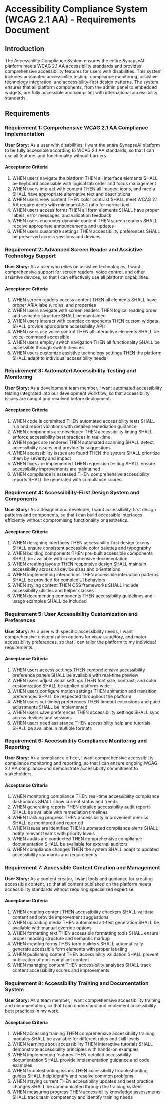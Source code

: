 # Accessibility Compliance System (WCAG 2.1 AA) - Requirements Document

## Introduction

The Accessibility Compliance System ensures the entire SynapseAI platform meets WCAG 2.1 AA accessibility standards and provides comprehensive accessibility features for users with disabilities. This system includes automated accessibility testing, compliance monitoring, assistive technology integration, and accessibility-first design patterns. The system ensures that all platform components, from the admin panel to embedded widgets, are fully accessible and compliant with international accessibility standards.

## Requirements

### Requirement 1: Comprehensive WCAG 2.1 AA Compliance Implementation

**User Story:** As a user with disabilities, I want the entire SynapseAI platform to be fully accessible according to WCAG 2.1 AA standards, so that I can use all features and functionality without barriers.

#### Acceptance Criteria

1. WHEN users navigate the platform THEN all interface elements SHALL be keyboard accessible with logical tab order and focus management
2. WHEN users interact with content THEN all images, icons, and media SHALL have appropriate alternative text and descriptions
3. WHEN users view content THEN color contrast SHALL meet WCAG 2.1 AA requirements with minimum 4.5:1 ratio for normal text
4. WHEN users access forms THEN all form elements SHALL have proper labels, error messages, and validation feedback
5. WHEN users encounter dynamic content THEN screen readers SHALL receive appropriate announcements and updates
6. WHEN users customize settings THEN accessibility preferences SHALL be preserved across sessions and devices

### Requirement 2: Advanced Screen Reader and Assistive Technology Support

**User Story:** As a user who relies on assistive technologies, I want comprehensive support for screen readers, voice control, and other assistive devices, so that I can effectively use all platform capabilities.

#### Acceptance Criteria

1. WHEN screen readers access content THEN all elements SHALL have proper ARIA labels, roles, and properties
2. WHEN users navigate with screen readers THEN logical reading order and semantic structure SHALL be maintained
3. WHEN users interact with complex components THEN custom widgets SHALL provide appropriate accessibility APIs
4. WHEN users use voice control THEN all interactive elements SHALL be voice-command accessible
5. WHEN users employ switch navigation THEN all functionality SHALL be accessible through switch devices
6. WHEN users customize assistive technology settings THEN the platform SHALL adapt to individual accessibility needs

### Requirement 3: Automated Accessibility Testing and Monitoring

**User Story:** As a development team member, I want automated accessibility testing integrated into our development workflow, so that accessibility issues are caught and resolved before deployment.

#### Acceptance Criteria

1. WHEN code is committed THEN automated accessibility tests SHALL run and report violations with detailed remediation guidance
2. WHEN components are developed THEN accessibility linting SHALL enforce accessibility best practices in real-time
3. WHEN pages are rendered THEN automated scanning SHALL detect accessibility issues and provide fix suggestions
4. WHEN accessibility issues are found THEN the system SHALL prioritize them by severity and impact
5. WHEN fixes are implemented THEN regression testing SHALL ensure accessibility improvements are maintained
6. WHEN compliance is assessed THEN comprehensive accessibility reports SHALL be generated with compliance scores

### Requirement 4: Accessibility-First Design System and Components

**User Story:** As a designer and developer, I want accessibility-first design patterns and components, so that I can build accessible interfaces efficiently without compromising functionality or aesthetics.

#### Acceptance Criteria

1. WHEN designing interfaces THEN accessibility-first design tokens SHALL ensure consistent accessible color palettes and typography
2. WHEN building components THEN pre-built accessible components SHALL be available with comprehensive documentation
3. WHEN creating layouts THEN responsive design SHALL maintain accessibility across all device sizes and orientations
4. WHEN implementing interactions THEN accessible interaction patterns SHALL be provided for complex UI behaviors
5. WHEN styling content THEN CSS frameworks SHALL include accessibility utilities and helper classes
6. WHEN documenting components THEN accessibility guidelines and usage examples SHALL be included

### Requirement 5: User Accessibility Customization and Preferences

**User Story:** As a user with specific accessibility needs, I want comprehensive customization options for visual, auditory, and motor accessibility preferences, so that I can tailor the platform to my individual requirements.

#### Acceptance Criteria

1. WHEN users access settings THEN comprehensive accessibility preference panels SHALL be available with real-time preview
2. WHEN users adjust visual settings THEN font size, contrast, and color customization SHALL be applied platform-wide
3. WHEN users configure motion settings THEN animation and transition preferences SHALL be respected throughout the platform
4. WHEN users set timing preferences THEN timeout extensions and pace adjustments SHALL be implemented
5. WHEN users save preferences THEN accessibility settings SHALL sync across devices and sessions
6. WHEN users need assistance THEN accessibility help and tutorials SHALL be available in multiple formats

### Requirement 6: Accessibility Compliance Monitoring and Reporting

**User Story:** As a compliance officer, I want comprehensive accessibility compliance monitoring and reporting, so that I can ensure ongoing WCAG 2.1 AA compliance and demonstrate accessibility commitment to stakeholders.

#### Acceptance Criteria

1. WHEN monitoring compliance THEN real-time accessibility compliance dashboards SHALL show current status and trends
2. WHEN generating reports THEN detailed accessibility audit reports SHALL be available with remediation timelines
3. WHEN tracking progress THEN accessibility improvement metrics SHALL be monitored and reported
4. WHEN issues are identified THEN automated compliance alerts SHALL notify relevant teams with priority levels
5. WHEN audits are conducted THEN comprehensive compliance documentation SHALL be available for external auditors
6. WHEN compliance changes THEN the system SHALL adapt to updated accessibility standards and requirements

### Requirement 7: Accessible Content Creation and Management

**User Story:** As a content creator, I want tools and guidance for creating accessible content, so that all content published on the platform meets accessibility standards without requiring specialized expertise.

#### Acceptance Criteria

1. WHEN creating content THEN accessibility checkers SHALL validate content and provide improvement suggestions
2. WHEN uploading media THEN automated alt-text generation SHALL be available with manual override options
3. WHEN formatting text THEN accessible formatting tools SHALL ensure proper heading structure and semantic markup
4. WHEN creating forms THEN form builders SHALL automatically generate accessible form elements with proper labeling
5. WHEN publishing content THEN accessibility validation SHALL prevent publication of non-compliant content
6. WHEN managing content THEN accessibility analytics SHALL track content accessibility scores and improvements

### Requirement 8: Accessibility Training and Documentation System

**User Story:** As a team member, I want comprehensive accessibility training and documentation, so that I can understand and implement accessibility best practices in my work.

#### Acceptance Criteria

1. WHEN accessing training THEN comprehensive accessibility training modules SHALL be available for different roles and skill levels
2. WHEN learning about accessibility THEN interactive tutorials SHALL demonstrate accessibility principles with hands-on examples
3. WHEN implementing features THEN detailed accessibility documentation SHALL provide implementation guidance and code examples
4. WHEN troubleshooting issues THEN accessibility troubleshooting guides SHALL help identify and resolve common problems
5. WHEN staying current THEN accessibility updates and best practice changes SHALL be communicated through the training system
6. WHEN measuring progress THEN accessibility knowledge assessments SHALL track team competency and identify training needs